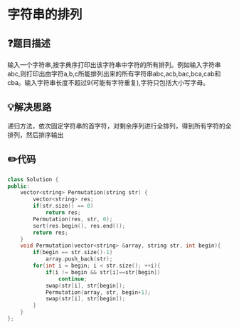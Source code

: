 # 字符串的排列

## :question:题目描述
输入一个字符串,按字典序打印出该字符串中字符的所有排列。例如输入字符串abc,则打印出由字符a,b,c所能排列出来的所有字符串abc,acb,bac,bca,cab和cba。输入字符串长度不超过9(可能有字符重复),字符只包括大小写字母。

## :bulb:解决思路
递归方法，依次固定字符串的首字符，对剩余序列进行全排列，得到所有字符的全排列，然后排序输出

## :pencil2:代码
```c++
class Solution {
public:
    vector<string> Permutation(string str) {
        vector<string> res;
        if(str.size() == 0)
            return res;
        Permutation(res, str, 0);
        sort(res.begin(), res.end());
        return res;
    }
    void Permutation(vector<string> &array, string str, int begin){
        if(begin == str.size()-1)
            array.push_back(str);
        for(int i = begin; i < str.size(); ++i){
            if(i != begin && str[i]==str[begin])
                continue;
            swap(str[i], str[begin]);
            Permutation(array, str, begin+1);
            swap(str[i], str[begin]);
        }
    }
};
```